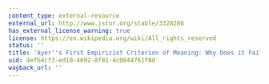 ```yaml
---
content_type: external-resource
external_url: http://www.jstor.org/stable/3328286
has_external_license_warning: true
license: https://en.wikipedia.org/wiki/All_rights_reserved
status: ''
title: 'Ayer''s First Empiricist Criterion of Meaning: Why Does it Fail?'
uid: 4efb4cf3-ed10-4692-8f81-4c0844761f8d
wayback_url: ''
---
```

